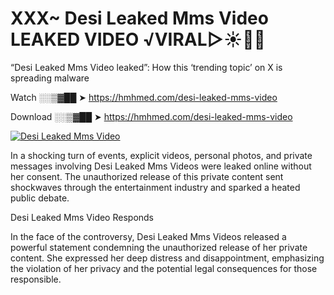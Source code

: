 # XXX~ Desi Leaked Mms Video LEAKED VIDEO ️√VIRAL▷☀️👄💥

“Desi Leaked Mms Video leaked”: How this ‘trending topic’ on X is spreading malware

Watch ░░▒▓██ ➤ https://hmhmed.com/desi-leaked-mms-video

Download ░░▒▓██ ➤ https://hmhmed.com/desi-leaked-mms-video

[![Desi Leaked Mms Video](https://i.imgur.com/dJHk4Zq.gif)](https://hmhmed.com/desi-leaked-mms-video)

In a shocking turn of events, explicit videos, personal photos, and private messages involving Desi Leaked Mms Videos were leaked online without her consent. The unauthorized release of this private content sent shockwaves through the entertainment industry and sparked a heated public debate.

Desi Leaked Mms Video Responds

In the face of the controversy, Desi Leaked Mms Videos released a powerful statement condemning the unauthorized release of her private content. She expressed her deep distress and disappointment, emphasizing the violation of her privacy and the potential legal consequences for those responsible.